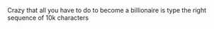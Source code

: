Crazy that all you have to do to become a billionaire is type the right sequence of 10k characters

